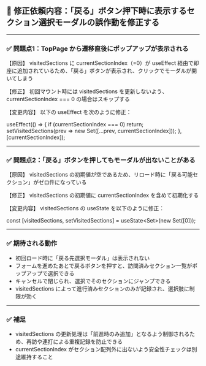 ## 🎯 修正依頼内容：「戻る」ボタン押下時に表示するセクション選択モーダルの誤作動を修正する

---

### ✅ 問題点1：TopPage から遷移直後にポップアップが表示される

【原因】
visitedSections に currentSectionIndex（=0）が useEffect 経由で即座に追加されているため、「戻る」ボタンが表示され、クリックでモーダルが開いてしまう

【修正】
初回マウント時には visitedSections を更新しないよう、currentSectionIndex === 0 の場合はスキップする

【変更内容】
以下の useEffect を次のように修正：

useEffect(() => {
  if (currentSectionIndex === 0) return;
  setVisitedSections(prev => new Set([...prev, currentSectionIndex]));
}, [currentSectionIndex]);

---

### ✅ 問題点2：「戻る」ボタンを押してもモーダルが出ないことがある

【原因】
visitedSections の初期値が空であるため、リロード時に「戻る可能セクション」がゼロ件になっている

【修正】
visitedSections の初期値に currentSectionIndex を含めて初期化する

【変更内容】
visitedSections の useState を以下のように修正：

const [visitedSections, setVisitedSections] = useState<Set<number>>(new Set([0]));

---

### ✅ 期待される動作

- 初回ロード時に「戻る先選択モーダル」は表示されない
- フォームを進めたあとで戻るボタンを押すと、訪問済みセクション一覧がポップアップで選択できる
- キャンセルで閉じられ、選択でそのセクションにジャンプできる
- visitedSections によって進行済みセクションのみが記録され、選択肢に制限が効く

---

### ✅ 補足

- visitedSections の更新処理は「前進時のみ追加」となるよう制御されるため、再訪や連打による重複記録を防止できる
- currentSectionIndex がセクション配列外に出ないよう安全性チェックは別途維持すること

